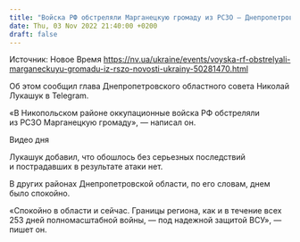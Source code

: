 ```yaml
---
title: "Войска РФ обстреляли Марганецкую громаду из РСЗО — Днепропетровский облсовет"
date: Thu, 03 Nov 2022 21:40:00 +0200
draft: false
---
```

Источник: Новое Время https://nv.ua/ukraine/events/voyska-rf-obstrelyali-marganeckuyu-gromadu-iz-rszo-novosti-ukrainy-50281470.html


Об этом сообщил глава Днепропетровского областного совета Николай Лукашук в Telegram.

«В Никопольском районе оккупационные войска РФ обстреляли из РСЗО Марганецкую громаду», — написал он.

 Видео дня   

Лукашук добавил, что обошлось без серьезных последствий и пострадавших в результате атаки нет.

В других районах Днепропетровской области, по его словам, днем ​​было спокойно. 

«Спокойно в области и сейчас. Границы региона, как и в течение всех 253 дней полномасштабной войны, — под надежной защитой ВСУ», — пишет он.
